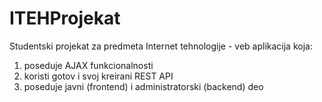 # ITEHProjekat

Studentski projekat za predmeta Internet tehnologije - veb aplikacija koja:
1. poseduje AJAX funkcionalnosti
2. koristi gotov i svoj kreirani REST API
3. poseduje javni (frontend) i administratorski (backend) deo
